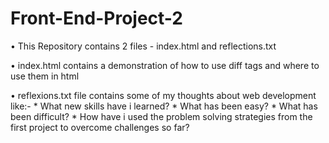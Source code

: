 # Front-End-Project-2

• This Repository contains 2 files - index.html and reflections.txt

• index.html contains a demonstration of how to use diff tags and where to use them in html 

• reflexions.txt file contains some of my thoughts about web development like:- 
     * What new skills have i learned? 
     * What has been easy? 
     * What has been difficult? 
     * How have i used the problem solving strategies from the first project to overcome challenges so far?
